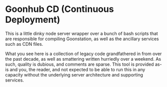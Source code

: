 # Goonhub CD (Continuous Deployment)

This is a little dinky node server wrapper over a bunch of bash scripts that are
responsible for compiling Goonstation, as well as the ancillary services such as
CDN files.

What you see here is a collection of legacy code grandfathered in from over the
past decade, as well as smattering written hurriedly over a weekend. As such,
quality is dubious, and comments are sparse. This tool is provided as-is and
you, the reader, and not expected to be able to run this in any capacity without
the underlying server architecture and supporting services. 